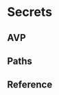 Secrets
===============================================================================



AVP
-------------------------------------------------------------------------------

Paths
-------------------------------------------------------------------------------

Reference
-------------------------------------------------------------------------------